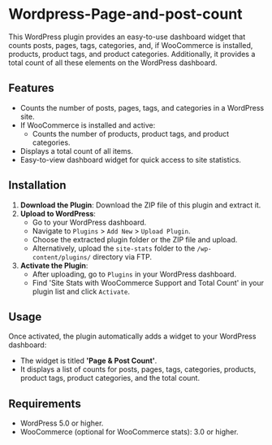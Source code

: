 # Wordpress-Page-and-post-count

This WordPress plugin provides an easy-to-use dashboard widget that counts posts, pages, tags, categories, and, if WooCommerce is installed, products, product tags, and product categories. Additionally, it provides a total count of all these elements on the WordPress dashboard.

## Features

- Counts the number of posts, pages, tags, and categories in a WordPress site.
- If WooCommerce is installed and active:
  - Counts the number of products, product tags, and product categories.
- Displays a total count of all items.
- Easy-to-view dashboard widget for quick access to site statistics.

## Installation

1. **Download the Plugin**: Download the ZIP file of this plugin and extract it.
2. **Upload to WordPress**:
   - Go to your WordPress dashboard.
   - Navigate to `Plugins` > `Add New` > `Upload Plugin`.
   - Choose the extracted plugin folder or the ZIP file and upload.
   - Alternatively, upload the `site-stats` folder to the `/wp-content/plugins/` directory via FTP.
3. **Activate the Plugin**:
   - After uploading, go to `Plugins` in your WordPress dashboard.
   - Find 'Site Stats with WooCommerce Support and Total Count' in your plugin list and click `Activate`.

## Usage

Once activated, the plugin automatically adds a widget to your WordPress dashboard:

- The widget is titled **'Page & Post Count'**.
- It displays a list of counts for posts, pages, tags, categories, products, product tags, product categories, and the total count.

## Requirements

- WordPress 5.0 or higher.
- WooCommerce (optional for WooCommerce stats): 3.0 or higher.
